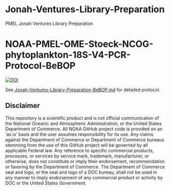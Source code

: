 # Jonah-Ventures-Library-Preparation
PMEL Jonah Ventures Library Preparation

# NOAA-PMEL-OME-Stoeck-NCOG-phytoplankton-18S-V4-PCR-Protocol-BeBOP

[![DOI]()]()

See [Jonah-Ventures-Library-Preparation-BeBOP.md](https://github.com/marinednadude/Jonah-Ventures-Library-Preparation/blob/main/Jonah-Ventures-Library-Preparation-BeBOP.md) for detailed protocol.  

## Disclaimer
This repository is a scientific product and is not official communication of the National Oceanic and Atmospheric Administration, or the United States Department of Commerce. All NOAA GitHub project code is provided on an ‘as is’ basis and the user assumes responsibility for its use. Any claims against the Department of Commerce or Department of Commerce bureaus stemming from the use of this GitHub project will be governed by all applicable Federal law. Any reference to specific commercial products, processes, or services by service mark, trademark, manufacturer, or otherwise, does not constitute or imply their endorsement, recommendation or favoring by the Department of Commerce. The Department of Commerce seal and logo, or the seal and logo of a DOC bureau, shall not be used in any manner to imply endorsement of any commercial product or activity by DOC or the United States Government.
